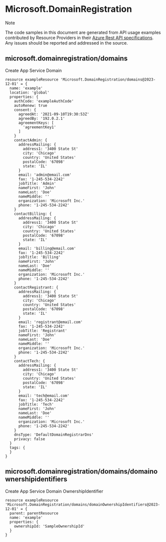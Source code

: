 # Microsoft.DomainRegistration
  
> [!NOTE]
> The code samples in this document are generated from API usage examples contributed by Resource Providers in their [Azure Rest API specifications](https://github.com/Azure/azure-rest-api-specs). Any issues should be reported and addressed in the source.


## microsoft.domainregistration/domains

Create App Service Domain
```bicep
resource exampleResource 'Microsoft.DomainRegistration/domains@2023-12-01' = {
  name: 'example'
  location: 'global'
  properties: {
    authCode: 'exampleAuthCode'
    autoRenew: true
    consent: {
      agreedAt: '2021-09-10T19:30:53Z'
      agreedBy: '192.0.2.1'
      agreementKeys: [
        'agreementKey1'
      ]
    }
    contactAdmin: {
      addressMailing: {
        address1: '3400 State St'
        city: 'Chicago'
        country: 'United States'
        postalCode: '67098'
        state: 'IL'
      }
      email: 'admin@email.com'
      fax: '1-245-534-2242'
      jobTitle: 'Admin'
      nameFirst: 'John'
      nameLast: 'Doe'
      nameMiddle: ''
      organization: 'Microsoft Inc.'
      phone: '1-245-534-2242'
    }
    contactBilling: {
      addressMailing: {
        address1: '3400 State St'
        city: 'Chicago'
        country: 'United States'
        postalCode: '67098'
        state: 'IL'
      }
      email: 'billing@email.com'
      fax: '1-245-534-2242'
      jobTitle: 'Billing'
      nameFirst: 'John'
      nameLast: 'Doe'
      nameMiddle: ''
      organization: 'Microsoft Inc.'
      phone: '1-245-534-2242'
    }
    contactRegistrant: {
      addressMailing: {
        address1: '3400 State St'
        city: 'Chicago'
        country: 'United States'
        postalCode: '67098'
        state: 'IL'
      }
      email: 'registrant@email.com'
      fax: '1-245-534-2242'
      jobTitle: 'Registrant'
      nameFirst: 'John'
      nameLast: 'Doe'
      nameMiddle: ''
      organization: 'Microsoft Inc.'
      phone: '1-245-534-2242'
    }
    contactTech: {
      addressMailing: {
        address1: '3400 State St'
        city: 'Chicago'
        country: 'United States'
        postalCode: '67098'
        state: 'IL'
      }
      email: 'tech@email.com'
      fax: '1-245-534-2242'
      jobTitle: 'Tech'
      nameFirst: 'John'
      nameLast: 'Doe'
      nameMiddle: ''
      organization: 'Microsoft Inc.'
      phone: '1-245-534-2242'
    }
    dnsType: 'DefaultDomainRegistrarDns'
    privacy: false
  }
  tags: {
  }
}
```

## microsoft.domainregistration/domains/domainownershipidentifiers

Create App Service Domain OwnershipIdentifier
```bicep
resource exampleResource 'Microsoft.DomainRegistration/domains/domainOwnershipIdentifiers@2023-12-01' = {
  parent: parentResource 
  name: 'example'
  properties: {
    ownershipId: 'SampleOwnershipId'
  }
}
```
